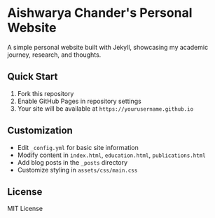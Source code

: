 # Aishwarya Chander's Personal Website

A simple personal website built with Jekyll, showcasing my academic journey, research, and thoughts.

## Quick Start

1. Fork this repository
2. Enable GitHub Pages in repository settings
3. Your site will be available at `https://yourusername.github.io`

## Customization

- Edit `_config.yml` for basic site information
- Modify content in `index.html`, `education.html`, `publications.html`
- Add blog posts in the `_posts` directory
- Customize styling in `assets/css/main.css`

## License

MIT License
